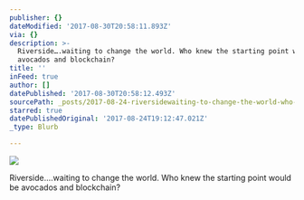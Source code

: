 ```yaml
---
publisher: {}
dateModified: '2017-08-30T20:58:11.893Z'
via: {}
description: >-
  Riverside….waiting to change the world. Who knew the starting point would be
  avocados and blockchain?  
title: ''
inFeed: true
author: []
datePublished: '2017-08-30T20:58:12.493Z'
sourcePath: _posts/2017-08-24-riversidewaiting-to-change-the-world-who-knew-the-startin.md
starred: true
datePublishedOriginal: '2017-08-24T19:12:47.021Z'
_type: Blurb

---
```

![](https://the-grid-user-content.s3-us-west-2.amazonaws.com/773cdec2-9bff-4e26-a00f-6f82695f426d.jpg)

Riverside....waiting to change the world. Who knew the starting point would be avocados and blockchain?